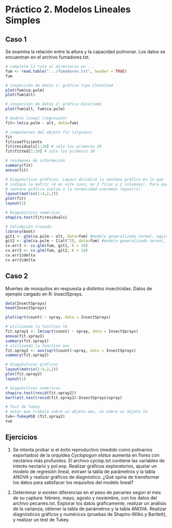 # Práctico 2. Modelos Lineales Simples

## Caso 1

Se examina la relación entre la altura y la capacidad pulmonar. Los datos se encuentran en el archivo fumadores.txt.   

```R
# complete la ruta al directorio en ...
fum <- read.table(".../fumadores.txt", header = TRUE)
fum 

# inspección de datos 1: gráfico tipo Cleveland
plot(fum$ca.pulm)
plot(fum$alt)

# inspección de datos 2: gráfico bivariado
plot(fum$alt, fum$ca.pulm)

# modelo lineal (regresión)
fit<-lm(ca.pulm ~ alt, data=fum)

# componentes del objeto fit (algunos)
fit
fit$coefficients
fit$residuals[1:20] # sólo los primeros 20
fit$fitted[1:20] # sólo los primeros 20

# resúmenes de información
summary(fit)
anova(fit)

# Diagnósticos gráficos. Layout dividirá la ventana gráfica en lo que    
# indique la matriz (4 en este caso, en 2 filas y 2 columnas). Para que la   
# ventana gráfica vuelva a la normalidad usaremos layout(1)
layout(matrix(1:4,2,2))
plot(fit)
layout(1)

# Diagnósticos numéricos
shapiro.test(fit$residuals)

# Validación cruzada
library(boot)
git1 <- glm(ca.pulm ~ alt, data=fum) #modelo generalizado normal, equivale a lm
git2 <- glm(ca.pulm ~ I(alt^2), data=fum) #modelo generalizado normal, equivale a lm
cv.err1 <- cv.glm(fum, git1, K = 10)
cv.err2 <- cv.glm(fum, git2, K = 10)
cv.err1$delta
cv.err2$delta
```

## Caso 2

Muertes de mosquitos en respuesta a distintos insecticidas. Datos de ejemplo cargado en R: InsectSprays.

```R
data(InsectSprays)
head(InsectSprays)

plot(sqrt(count) ~ spray, data = InsectSprays)

# utilizando la function lm
fit.spray1 <- lm(sqrt(count) ~ spray, data = InsectSprays)
anova(fit.spray1)
summary(fit.spray1)
# utilizando la function aov
fit.spray2 <- aov(sqrt(count)~spray, data = InsectSprays)
summary(fit.spray2)

# diagnósticos gráficos
layout(matrix(1:4,2,2))
plot(fit.spray2)
layout(1)

# diagnósticos numéricos
shapiro.test(resid(fit.spray2))
bartlett.test(resid(fit.spray2)~InsectSprays$spray)

# Test de Tukey
# notar que trabaja sobre un objeto aov, no sobre un objeto lm
tuk<-TukeyHSD (fit.spray2)
tuk
```

## Ejercicios

1. Se intenta probar si el éxito reproductivo (medido como polinarios exportados) de la orquídea *Cyclopogon elatus* aumenta en flores con nectarios más profundos. El archivo cyclop.txt contiene las variables de interés nectario y pol.exp. Realizar gráficos exploratorios, ajustar un modelo de regresión lineal, extraer la tabla de parámetros y la tabla ANOVA y realizar gráficos de diagnóstico. ¿Qué opina de transformar los datos para satisfacer los requisitos del modelo lineal?    
     
2. Determinar si existen diferencias en el peso de pecaríes según el mes de su captura: febrero, mayo, agosto y noviembre, con los datos del archivo pecaries.txt. Explorar los datos gráficamente, realizar un análisis de la varianza, obtener la tabla de parámetros y la tabla ANOVA. Realizar diagnósticos gráficos y numéricos  (pruebas de Shapiro-Wilks y Bartlett), y realizar un test de Tukey.  
